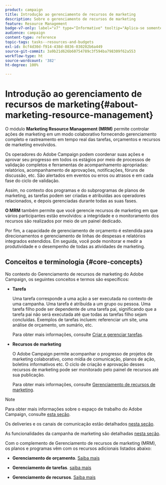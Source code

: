 ```yaml
---
product: campaign
title: Introdução ao gerenciamento de recursos de marketing
description: Sobre o gerenciamento de recursos de marketing
feature: Resource Management
badge-v7-only: label="v7" type="Informative" tooltip="Aplica-se somente ao Campaign Classic v7"
audience: campaign
content-type: reference
topic-tags: tasks--resources-and-budgets
exl-id: 8cf4d30d-f914-438d-8836-030202b6a449
source-git-commit: 3a9b21d626b60754789c3f594ba798309f62a553
workflow-type: ht
source-wordcount: '382'
ht-degree: 100%

---
```


# Introdução ao gerenciamento de recursos de marketing{#about-marketing-resource-management}



O módulo **Marketing Resource Management (MRM)** permite controlar ações de marketing em um modo colaborativo fornecendo gerenciamento completo e rastreamento em tempo real das tarefas, orçamentos e recursos de marketing envolvidos.

Os operadores do Adobe Campaign podem coordenar suas ações e aprovar seu progresso em todos os estágios por meio de processos de validação completos e ferramentas de acompanhamento apropriadas: relatórios, acompanhamento de aprovações, notificações, fóruns de discussão, etc. São alertados em eventos ou erros ou atrasos e em cada fase do ciclo de validação.

Assim, no contexto dos programas e do subprogramas de planos de marketing, as tarefas podem ser criadas e atribuídas aos operadores relacionados, e depois gerenciadas durante todas as suas fases.

**O MRM** também permite que você gerencie recursos de marketing em que vários participantes estão envolvidos: a integridade e o monitoramento dos recursos são realizados por meio de um painel dedicado.

Por fim, a capacidade de gerenciamento de orçamento é estendida para direcionamentos e gerenciamento de linhas de despesas e relatórios integrados estendidos. Em seguida, você pode monitorar e medir a produtividade e o desempenho de todas as atividades de marketing.

## Conceitos e terminologia {#core-concepts}

No contexto do Gerenciamento de recursos de marketing do Adobe Campaign, os seguintes conceitos e termos são específicos:

* **Tarefa**

  Uma tarefa corresponde a uma ação a ser executada no contexto de uma campanha. Uma tarefa é atribuída a um grupo ou pessoa. Uma tarefa filho pode ser dependente de uma tarefa pai, significando que a tarefa pai não será executada até que todas as tarefas filho sejam concluídas. Exemplos de tarefas incluem: referenciar um site, uma análise de orçamento, um sumário, etc.

  Para obter mais informações, consulte [Criar e gerenciar tarefas](../../mrm/using/creating-and-managing-tasks.md).

* **Recursos de marketing**

  O Adobe Campaign permite acompanhar o progresso de projetos de marketing colaborativo, como mídia de comunicação, planos de ação, boletins informativos etc. O ciclo de criação e aprovação desses recursos de marketing pode ser monitorado pelo painel de recursos até sua publicação.

  Para obter mais informações, consulte [Gerenciamento de recursos de marketing](../../mrm/using/managing-marketing-resources.md).

>[!NOTE]
>
>Para obter mais informações sobre o espaço de trabalho do Adobe Campaign, consulte [esta seção](../../platform/using/adobe-campaign-workspace.md).
>  
>Os deliveries e os canais de comunicação estão detalhados [nesta seção](../../delivery/using/steps-about-delivery-creation-steps.md).
>
>As funcionalidades da campanha de marketing são detalhadas [nesta seção](../../campaign/using/accessing-marketing-campaigns.md).

Com o complemento de Gerenciamento de recursos de marketing (MRM), os planos e programas vêm com os recursos adicionais listados abaixo:

* **Gerenciamento de orçamento**. [Saiba mais](../../mrm/using/controlling-costs.md)

* **Gerenciamento de tarefas**. [saiba mais](../../mrm/using/creating-and-managing-tasks.md)

* **Gerenciamento de recursos**. [Saiba mais](../../mrm/using/managing-marketing-resources.md)
